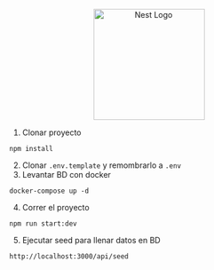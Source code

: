 <p align="center">
  <a href="http://nestjs.com/" target="blank"><img src="https://nestjs.com/img/logo-small.svg" width="200" alt="Nest Logo" /></a>
</p>


1. Clonar proyecto
```
npm install
```
2. Clonar ```.env.template``` y remombrarlo a ```.env ```
3. Levantar BD con docker
```
docker-compose up -d
```
4. Correr el proyecto
```
npm run start:dev
```
5. Ejecutar seed para llenar datos en BD
```
http://localhost:3000/api/seed
```